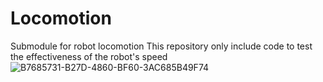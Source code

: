 # Locomotion
Submodule for robot locomotion
This repository only include code to test the effectiveness of the robot's speed
![B7685731-B27D-4860-BF60-3AC685B49F74](https://github.com/user-attachments/assets/c23c35cc-b48f-4124-b1cf-a2cd45e557e0)
